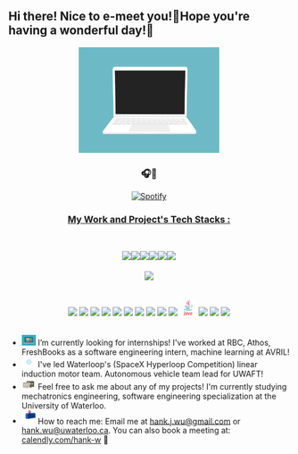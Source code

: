 <h2> <!--- <img src="https://emojis.slackmojis.com/emojis/images/1588315024/8823/hyperkitty.gif?1588315024" width="30" /> -->Hi there! Nice to e-meet you!👋Hope you're having a wonderful day!🙂</h2>
<p align="center" width="50" height="50">
  <img src="https://github.com/hank-w/hank-w/blob/master/code.gif" width="50%" height="50%">
</p>
<div align="center" width="50">
  
### 🎧🎼  <!--img src="https://media.giphy.com/media/kC8QA2OYWOADK0e1Uk/giphy.gif" width="30" style="padding-top: 10px;" -->

<!--img alt="Spotify" src="https://spotify-readme.sp-xd.vercel.app/api/spotify" href="https://open.spotify.com" &count_private=true&bg_color=904e99&title_color=fff&text_color=fff&icon_color=f2f2f2-->

[![Spotify](https://spotify-readme.sp-xd.vercel.app/api/spotify)](https://open.spotify.com) <br>

<!--https://media2.giphy.com/media/M9kgjEsLG6LMbYC9dl/giphy.gif -->
  
</div>

<div align="center">
  
### <u>My Work and Project's Tech Stacks :</u>
  
</div>

<br>
<p align="center">
  <img src="https://media3.giphy.com/media/ln7z2eWriiQAllfVcn/200w.webp" width="100"><img src="https://i.giphy.com/media/LMt9638dO8dftAjtco/200.webp" width="100"><img src="https://i.giphy.com/media/eNAsjO55tPbgaor7ma/200w.webp" width="100"><img src="https://i.giphy.com/media/VgGthkhUvGgOit7Y9i/200.webp" width="100"><img src="https://i.giphy.com/media/KzJkzjggfGN5Py6nkT/200.webp" width="100"><img src="https://i.giphy.com/media/IdyAQJVN2kVPNUrojM/200.webp" width="100"><br><br>
  <img src="https://camo.githubusercontent.com/936a08778c7e4885053d148c07bbd2339dfbdd80/68747470733a2f2f6665726f73732e6e65742f782f6e6f6465322e676966" /><br><br>
</p>


<div align="center">
 <img src = 'https://github.com/RaghavK16/RaghavK16/blob/master/images/c-original.svg' width='30'/> <img src = 'https://github.com/RaghavK16/RaghavK16/blob/master/images/cpp.svg' width='30'/> <img src = 'https://github.com/RaghavK16/RaghavK16/blob/master/images/pycharm.svg' width='30'/> <img src = 'https://github.com/RaghavK16/RaghavK16/blob/master/images/python2.png' height='30'/> <img src = 'https://github.com/RaghavK16/RaghavK16/blob/master/images/flutter-logo.svg' width='30'/> <img src = 'https://github.com/RaghavK16/RaghavK16/blob/master/images/html.svg' width='30'/> <img src = 'https://github.com/RaghavK16/RaghavK16/blob/master/images/css.svg' width='30'/> <img src = 'https://github.com/RaghavK16/RaghavK16/blob/master/images/js.svg' width='30'/> <img src = 'https://github.com/RaghavK16/RaghavK16/blob/master/images/bootstrap.svg' width='33'/> <img src = 'https://github.com/RaghavK16/RaghavK16/blob/master/images/django.svg' height='40'/> <img src = 'https://github.com/hank-w/hank-w/blob/master/java.png' width='30'/> <img src = 'https://github.com/RaghavK16/RaghavK16/blob/master/images/php.svg' width='40'/>
 <img src = 'https://github.com/RaghavK16/RaghavK16/blob/master/images/sql.svg' width='30'/> <img src = 'https://github.com/RaghavK16/RaghavK16/blob/master/images/git.svg' width='30'/>
</div>
<br/>


- <img src="https://github.com/hank-w/hank-w/blob/master/laptop.gif?raw=true" width="25" /> I’m currently looking for internships! I've worked at RBC, Athos, FreshBooks as a software engineering intern, machine learning at AVRIL! 
- <img src="https://github.com/hank-w/hank-w/blob/master/gear.gif?raw=true" width="25" /> I've led Waterloop's (SpaceX Hyperloop Competition) linear induction motor team. Autonomous vehicle team lead for UWAFT! 
- <img src="https://github.com/hank-w/hank-w/blob/master/message.gif?raw=true" width="25" /> Feel free to ask me about any of my projects! I'm currently studying mechatronics engineering, software engineering specialization at the University of Waterloo.
- <img src="https://github.com/hank-w/hank-w/blob/master/letterbox.gif?raw=true" width="25" /> How to reach me: Email me at hank.j.wu@gmail.com or hank.wu@uwaterloo.ca. 
You can also book a meeting at: [calendly.com/hank-w](https://calendly.com/hank-w) 🙂 

